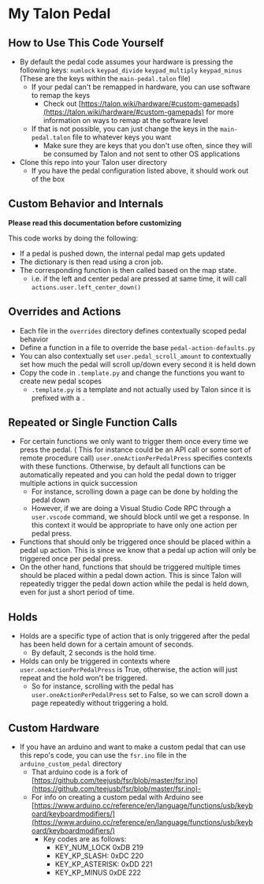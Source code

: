 # My Talon Pedal

## How to Use This Code Yourself

- By default the pedal code assumes your hardware is pressing the following keys: `numlock` `keypad_divide` `keypad_multiply` `keypad_minus` (These are the keys within the `main-pedal.talon` file)
  - If your pedal can't be remapped in hardware, you can use software to remap the keys
    - Check out [https://talon.wiki/hardware/#custom-gamepads](https://talon.wiki/hardware/#custom-gamepads) for more information on ways to remap at the software level
  - If that is not possible, you can just change the keys in the `main-pedal.talon` file to whatever keys you want
    - Make sure they are keys that you don't use often, since they will be consumed by Talon and not sent to other OS applications
- Clone this repo into your Talon user directory
  - If you have the pedal configuration listed above, it should work out of the box

## Custom Behavior and Internals

**Please read this documentation before customizing**

This code works by doing the following:

- If a pedal is pushed down, the internal pedal map gets updated
- The dictionary is then read using a cron job.
- The corresponding function is then called based on the map state.
  - i.e. if the left and center pedal are pressed at same time, it will call `actions.user.left_center_down()`

## Overrides and Actions

- Each file in the `overrides` directory defines contextually scoped pedal behavior
- Define a function in a file to override the base `pedal-action-defaults.py`
- You can also contextually set `user.pedal_scroll_amount` to contextually set how much the pedal will scroll up/down every second it is held down
- Copy the code in `.template.py` and change the functions you want to create new pedal scopes
  - `.template.py` is a template and not actually used by Talon since it is prefixed with a `.`

## Repeated or Single Function Calls

- For certain functions we only want to trigger them once every time we press the pedal. ( This for instance could be an API call or some sort of remote procedure call) `user.oneActionPerPedalPress` specifies contexts with these functions. Otherwise, by default all functions can be automatically repeated and you can hold the pedal down to trigger multiple actions in quick succession
  - For instance, scrolling down a page can be done by holding the pedal down
  - However, if we are doing a Visual Studio Code RPC through a `user.vscode` command, we should block until we get a response. In this context it would be appropriate to have only one action per pedal press.
- Functions that should only be triggered once should be placed within a pedal up action. This is since we know that a pedal up action will only be triggered once per pedal press.
- On the other hand, functions that should be triggered multiple times should be placed within a pedal down action. This is since Talon will repeatedly trigger the pedal down action while the pedal is held down, even for just a short period of time.

## Holds

- Holds are a specific type of action that is only triggered after the pedal has been held down for a certain amount of seconds.
  - By default, 2 seconds is the hold time.
- Holds can only be triggered in contexts where `user.oneActionPerPedalPress` is True, otherwise, the action will just repeat and the hold won't be triggered.
  - So for instance, scrolling with the pedal has `user.oneActionPerPedalPress` set to False, so we can scroll down a page repeatedly without triggering a hold.

## Custom Hardware

- If you have an arduino and want to make a custom pedal that can use this repo's code, you can use the `fsr.ino` file in the `arduino_custom_pedal` directory
  - That arduino code is a fork of [https://github.com/teejusb/fsr/blob/master/fsr.ino](https://github.com/teejusb/fsr/blob/master/fsr.ino)-
  - For info on creating a custom pedal with Arduino see [https://www.arduino.cc/reference/en/language/functions/usb/keyboard/keyboardmodifiers/](https://www.arduino.cc/reference/en/language/functions/usb/keyboard/keyboardmodifiers/)
    - Key codes are as follows:
      - KEY_NUM_LOCK 0xDB 219
      - KEY_KP_SLASH: 0xDC 220
      - KEY_KP_ASTERISK: 0xDD 221
      - KEY_KP_MINUS 0xDE 222
